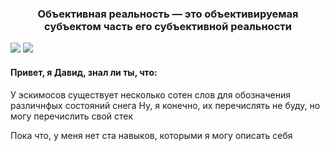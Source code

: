 <h3 align="center">Объективная реальность — это объективируемая субъектом часть его субъективной реальности</h3>

![](https://static.wikia.nocookie.net/dota2_gamepedia/images/6/67/Emoticon_observer_ward.gif/revision/latest?cb=20170506230840) ![](https://static.wikia.nocookie.net/dota2_gamepedia/images/6/67/Emoticon_observer_ward.gif/revision/latest?cb=20170506230840)
#### Привет, я Давид, знал ли ты, что: 
<p font-size='30px'>
У эскимосов существует несколько сотен слов для обозначения различнфых состояний снега
Ну, я конечно, их перечислять не буду, но могу перечислить свой стек

Пока что, у меня нет ста навыков, которыми я могу описать себя
</p>
